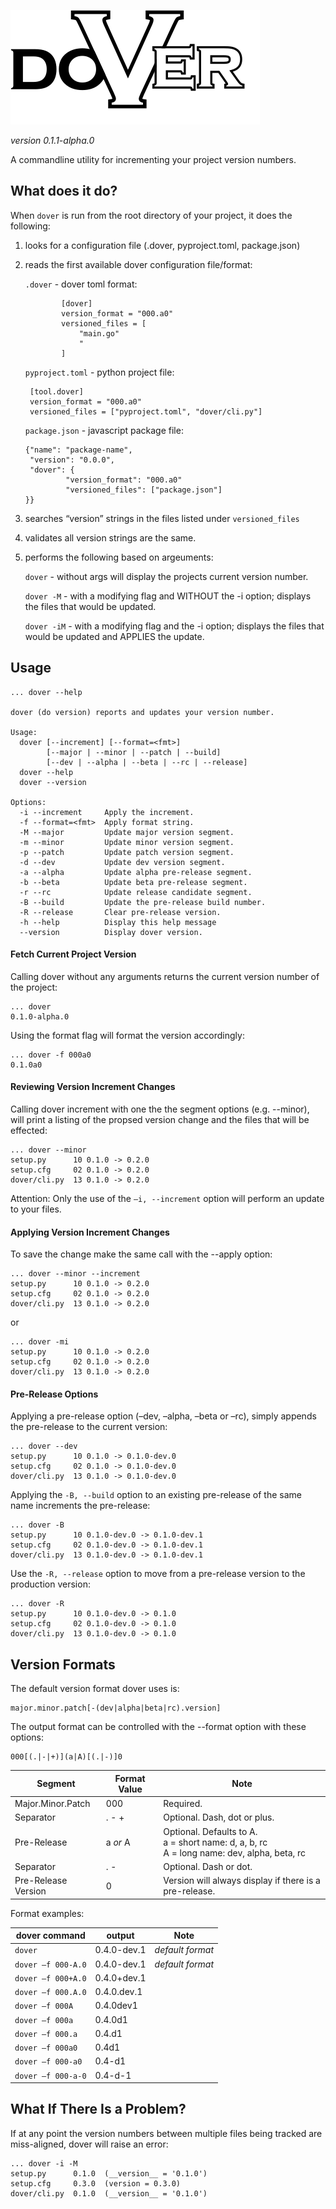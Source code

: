 ![dover-logo](./dover-logo.svg)

*version 0.1.1-alpha.0*

A commandline utility for incrementing your project version numbers.

## What does it do?

When `dover` is run from the root directory of your project, it does the following:

1. looks for a configuration file (.dover, pyproject.toml, package.json)

2. reads the first available dover configuration file/format:

     `.dover` - dover toml format:

               [dover]
               version_format = "000.a0"
               versioned_files = [
                   "main.go"
                   "
               ]

     `pyproject.toml` - python project file:
 
        [tool.dover]
        version_format = "000.a0"
        versioned_files = ["pyproject.toml", "dover/cli.py"]

     `package.json` - javascript package file:

       {"name": "package-name",
        "version": "0.0.0",
        "dover": {
                "version_format": "000.a0"
                "versioned_files": ["package.json"] 
       }}



3. searches “version” strings in the files listed under `versioned_files`
4. validates all version strings are the same.
5. performs the following based on argeuments:

    `dover` - without args will display the projects current version number.
 
    `dover -M` - with a modifying flag and WITHOUT the -i option; displays the files that would be updated.
 
    `dover -iM` - with a modifying flag and the -i option; displays the files that would be updated and APPLIES the update.
 


## Usage

    ... dover --help

    dover (do version) reports and updates your version number.

    Usage:
      dover [--increment] [--format=<fmt>]
            [--major | --minor | --patch | --build]
            [--dev | --alpha | --beta | --rc | --release]
      dover --help
      dover --version

    Options:
      -i --increment     Apply the increment.
      -f --format=<fmt>  Apply format string.
      -M --major         Update major version segment.
      -m --minor         Update minor version segment.
      -p --patch         Update patch version segment.
      -d --dev           Update dev version segment.
      -a --alpha         Update alpha pre-release segment.
      -b --beta          Update beta pre-release segment.
      -r --rc            Update release candidate segment.
      -B --build         Update the pre-release build number.
      -R --release       Clear pre-release version.
      -h --help          Display this help message
      --version          Display dover version.



#### Fetch Current Project Version

Calling dover without any arguments returns the current version number of the project:

    ... dover
    0.1.0-alpha.0

Using the format flag will format the version accordingly:

    ... dover -f 000a0
    0.1.0a0


[//]: # (#### Currently Tracked File Status)

[//]: # ()
[//]: # (Calling dover with the --list option, prints the project version and the list of all files and version strings being tracked, and the line they appear on:)

[//]: # ()
[//]: # (    ... dover --list)

[//]: # (    Current Version: 0.1.0)

[//]: # (    Files:)

[//]: # (        setup.py     0005 &#40;__version__ = '0.1.0'&#41;)

[//]: # (        setup.cfg    0002 &#40;version = 0.1.0&#41;)

[//]: # (        dover/cli.py 0025 &#40;__version__ = '0.1.0'&#41;)


#### Reviewing Version Increment Changes

Calling dover increment with one the the segment options (e.g. --minor), will print a listing of the propsed version change and the files that will be effected:

    ... dover --minor
    setup.py      10 0.1.0 -> 0.2.0
    setup.cfg     02 0.1.0 -> 0.2.0
    dover/cli.py  13 0.1.0 -> 0.2.0

Attention:
    Only the use of the `–i, --increment` option will perform an update to your files.

#### Applying Version Increment Changes

To save the change make the same call with the --apply option:

    ... dover --minor --increment
    setup.py      10 0.1.0 -> 0.2.0
    setup.cfg     02 0.1.0 -> 0.2.0
    dover/cli.py  13 0.1.0 -> 0.2.0

or 

    ... dover -mi
    setup.py      10 0.1.0 -> 0.2.0
    setup.cfg     02 0.1.0 -> 0.2.0
    dover/cli.py  13 0.1.0 -> 0.2.0


#### Pre-Release Options

Applying a pre-release option (–dev, –alpha, –beta or –rc), simply appends the pre-release to the current version:

    ... dover --dev
    setup.py      10 0.1.0 -> 0.1.0-dev.0
    setup.cfg     02 0.1.0 -> 0.1.0-dev.0
    dover/cli.py  13 0.1.0 -> 0.1.0-dev.0

[//]: # (Tip:)

[//]: # (    the –no-list option suppresses listing the files.)

Applying the `-B, --build` option to an existing pre-release of the same name increments the pre-release:

    ... dover -B
    setup.py      10 0.1.0-dev.0 -> 0.1.0-dev.1
    setup.cfg     02 0.1.0-dev.0 -> 0.1.0-dev.1
    dover/cli.py  13 0.1.0-dev.0 -> 0.1.0-dev.1


[//]: # (Applying a pre-release option with a segment option, increments the segment and appends the pre-relase value:)

[//]: # ()
[//]: # (    ... dover increment --minor --alpha --no-list)

[//]: # (    Current Version: 0.1.0)

[//]: # (    New Version:     0.2.0-alpha)


Use the `-R, --release` option to move from a pre-release version to the production version:

    ... dover -R
    setup.py      10 0.1.0-dev.0 -> 0.1.0
    setup.cfg     02 0.1.0-dev.0 -> 0.1.0
    dover/cli.py  13 0.1.0-dev.0 -> 0.1.0


## Version Formats

The default version format dover uses is:

    major.minor.patch[-(dev|alpha|beta|rc).version]

The output format can be controlled with the --format option with these options:

    000[(.|-|+)](a|A)[(.|-)]0

| Segment             | Format Value | Note                                                                                              |
|---------------------|--------------|---------------------------------------------------------------------------------------------------| 
| Major.Minor.Patch	  | 000	         | Required.                                                                                         | 
| Separator	          | . - +        | Optional. Dash, dot or plus.                                                                      |
| Pre-Release         | a *or* A     | Optional. Defaults to A.<br/>a = short name: d, a, b, rc <br/>A = long name: dev, alpha, beta, rc |
| Separator	          | . -	         | Optional. Dash or dot.                                                                            |
| Pre-Release Version | 0            | Version will always display if there is a pre-release.                                            |


Format examples:

| dover command    | output      | Note                 |
|------------------|-------------|----------------------|
| `dover           ` | 0.4.0-dev.1 | *default format*   |
| `dover –f 000-A.0` | 0.4.0-dev.1 | *default format*   |
| `dover –f 000+A.0` | 0.4.0+dev.1 |                    |
| `dover –f 000.A.0` | 0.4.0.dev.1 |                    |
| `dover –f 000A   ` | 0.4.0dev1   |                    |
| `dover –f 000a   ` | 0.4.0d1     |                    |
| `dover –f 000.a  ` | 0.4.d1      |                    |
| `dover –f 000a0  ` | 0.4d1       |                    |
| `dover –f 000-a0 ` | 0.4-d1      |                    |
| `dover –f 000-a-0` | 0.4-d-1     |                    |


## What If There Is a Problem?

If at any point the version numbers between multiple files being tracked are miss-aligned, dover will raise an error:

    ... dover -i -M
    setup.py      0.1.0  (__version__ = '0.1.0')
    setup.cfg     0.3.0  (version = 0.3.0)
    dover/cli.py  0.1.0  (__version__ = '0.1.0')
